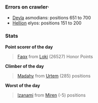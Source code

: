 ### Errors on crawler·
- [Deyla](/#/ranking/Deyla) asmodians: positions 651 to 700
- [Hellion](/#/ranking/Hellion) elyos: positions 151 to 200


### Stats

**Point scorer of the day**
>[Faqx](/#/character/Loki/484337) from [Loki](/#/ranking/Loki)  (26527) Honor Points


**Climber of the day**
>[Madahy](/#/character/Urtem/1956661) from [Urtem](/#/ranking/Urtem)  (285) positions


**Worst of the day**
>[Izanami](/#/character/Miren/6678) from [Miren](/#/ranking/Miren)  (-5) positions


